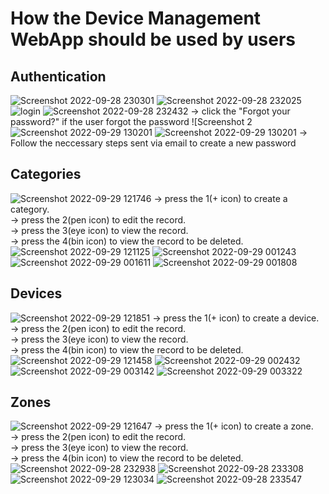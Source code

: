 # How the Device Management WebApp should be used by users
## Authentication

![Screenshot 2022-09-28 230301](https://user-images.githubusercontent.com/80751804/193002035-0bf230af-5250-4d37-be30-311e892b953b.png)
![Screenshot 2022-09-28 232025](https://user-images.githubusercontent.com/80751804/193002135-3caf21ee-6fb1-47ca-8719-6044861bb6e0.png)
![login](https://user-images.githubusercontent.com/80751804/193002218-f3a69316-c03a-447e-baa9-11186e525868.png)
![Screenshot 2022-09-28 232432](https://user-images.githubusercontent.com/80751804/193009684-2ad8215d-85dd-432f-842e-0ee5c06108fc.png)
-> click the "Forgot your password?" if the user forgot the password
![Screenshot 2![Screenshot 2022-09-29 130201](https://user-images.githubusercontent.com/80751804/193015663-6218532e-bd16-49f7-9fbd-871631404125.png)
![Screenshot 2022-09-29 130201](https://user-images.githubusercontent.com/80751804/193015759-fbbb855a-3173-4627-82c6-34a91304a944.png)
-> Follow the neccessary steps sent via email to create a new password

## Categories

![Screenshot 2022-09-29 121746](https://user-images.githubusercontent.com/80751804/193006358-cda6a40b-97fb-40d2-86d1-00b9df781a43.png)
-> press the 1(+ icon) to create a category. \
-> press the 2(pen icon) to edit the record. \
-> press the 3(eye icon) to view the record. \
-> press the 4(bin icon) to view the record to be deleted. \
![Screenshot 2022-09-29 121125](https://user-images.githubusercontent.com/80751804/193006426-0ba1b0dc-ea8a-4458-9230-f91540f5dc2b.png)
![Screenshot 2022-09-29 001243](https://user-images.githubusercontent.com/80751804/193006498-d80bd5b6-3a14-47d9-8eaa-91d548dac224.png)
![Screenshot 2022-09-29 001611](https://user-images.githubusercontent.com/80751804/193006571-2151528c-288f-4479-b89a-e2285d75c586.png)
![Screenshot 2022-09-29 001808](https://user-images.githubusercontent.com/80751804/193006630-5efced36-7453-44e3-b6ad-1c2959e045f6.png)

## Devices

![Screenshot 2022-09-29 121851](https://user-images.githubusercontent.com/80751804/193006782-635511ff-d772-44c0-a37a-9d16a60d051a.png)
-> press the 1(+ icon) to create a device. \
-> press the 2(pen icon) to edit the record. \
-> press the 3(eye icon) to view the record. \
-> press the 4(bin icon) to view the record to be deleted. \
![Screenshot 2022-09-29 121458](https://user-images.githubusercontent.com/80751804/193006858-0896c6f3-5aeb-4352-a7c1-23f9a3d6afd1.png)
![Screenshot 2022-09-29 002432](https://user-images.githubusercontent.com/80751804/193006955-c99c7eac-c739-41d0-9c94-4810b6b55b28.png)
![Screenshot 2022-09-29 003142](https://user-images.githubusercontent.com/80751804/193007016-c25470b3-042e-4e13-9ace-39cb46e28eab.png)
![Screenshot 2022-09-29 003322](https://user-images.githubusercontent.com/80751804/193007043-407d2cdc-ec75-4de8-bf6b-94037034375e.png)

## Zones

![Screenshot 2022-09-29 121647](https://user-images.githubusercontent.com/80751804/193007265-83b4abd9-dc28-481b-b1de-d98ff1a0a6b7.png)
-> press the 1(+ icon) to create a zone. \
-> press the 2(pen icon) to edit the record. \
-> press the 3(eye icon) to view the record. \
-> press the 4(bin icon) to view the record to be deleted. \
![Screenshot 2022-09-28 232938](https://user-images.githubusercontent.com/80751804/193007353-c3c7c9e5-aebc-4adb-8947-fea7a1dd75cf.png)
![Screenshot 2022-09-28 233308](https://user-images.githubusercontent.com/80751804/193007409-3b4830e3-bddc-423f-a05d-05cdf5cb706e.png)
![Screenshot 2022-09-29 123034](https://user-images.githubusercontent.com/80751804/193008654-30897561-d5c0-4fc1-8b5d-e69cc90e0eed.png)
![Screenshot 2022-09-28 233547](https://user-images.githubusercontent.com/80751804/193008734-e523c781-711f-4b8e-9fcb-d7602fe6a01b.png)

